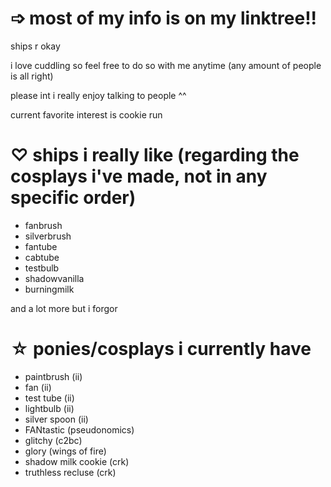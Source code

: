 # ➩ most of my info is on my linktree!!

ships r okay 

i love cuddling so feel free to do so with me anytime (any amount of people is all right)

please int i really enjoy talking to people ^^

current favorite interest is cookie run

# ♡ ships i really like (regarding the cosplays i've made, not in any specific order)
- fanbrush 
- silverbrush
- fantube
- cabtube
- testbulb
- shadowvanilla 
- burningmilk

and a lot more but i forgor

# ☆ ponies/cosplays i currently have
- paintbrush (ii)
- fan (ii)
- test tube (ii)
- lightbulb (ii)
- silver spoon (ii)
- FANtastic (pseudonomics)
- glitchy (c2bc)
- glory (wings of fire)
- shadow milk cookie (crk)
- truthless recluse (crk)
 

